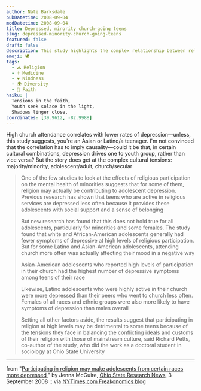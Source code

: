 ```yaml
---
author: Nate Barksdale
pubDatetime: 2008-09-04
modDatetime: 2008-09-04
title: Depressed, minority church-going teens
slug: depressed-minority-church-going-teens
featured: false
draft: false
description: This study highlights the complex relationship between religious participation and adolescent mental health, particularly among minority teens.
emoji: 🕊️
tags:
  - ⛪ Religion
  - ⚕️ Medicine
  - ❤️ Kindness
  - 🌍 Diversity
  - 🙏 Faith
haiku: |
  Tensions in the faith,  
  Youth seek solace in the light,  
  Shadows linger close.
coordinates: [39.9612, -82.9988]
---
```


High church attendance correlates with lower rates of depression—unless, this study suggests, you're an Asian or Latino/a teenager. I'm not convinced that the correlation has to imply causality—could it be that, in certain cultural combinations, depression drives one to youth group, rather than vice versa? But the story does get at the complex cultural tensions: majority/minority, adolescent/adult, church/secular

> One of the few studies to look at the effects of religious participation on the mental health of minorities suggests that for some of them, religion may actually be contributing to adolescent depression. Previous research has shown that teens who are active in religious services are depressed less often because it provides these adolescents with social support and a sense of belonging
>
> But new research has found that this does not hold true for all adolescents, particularly for minorities and some females. The study found that white and African-American adolescents generally had fewer symptoms of depressive at high levels of religious participation. But for some Latino and Asian-American adolescents, attending church more often was actually affecting their mood in a negative way
>
> Asian-American adolescents who reported high levels of participation in their church had the highest number of depressive symptoms among teens of their race
>
> Likewise, Latino adolescents who were highly active in their church were more depressed than their peers who went to church less often. Females of all races and ethnic groups were also more likely to have symptoms of depression than males overall
>
> Setting all other factors aside, the results suggest that participating in religion at high levels may be detrimental to some teens because of the tensions they face in balancing the conflicting ideals and customs of their religion with those of mainstream culture, said Richard Petts, co-author of the study, who did the work as a doctoral student in sociology at Ohio State University

---

from "[Participating in religion may make adolescents from certain races more depressed](http://esciencenews.com/articles/2008/09/03/participating.religion.may.make.adolescents.certain.races.more.depressed)," by Jenna McGuire, [Ohio State Research News](http://web.archive.org/web/20160626131342/http://researchnews.osu.edu:80/archive/racerelig.htm), 3 September 2008 :: via [NYTimes.com Freakonomics blog](http://freakonomics.blogs.nytimes.com/2008/09/04/the-freak-est-links-164/)
